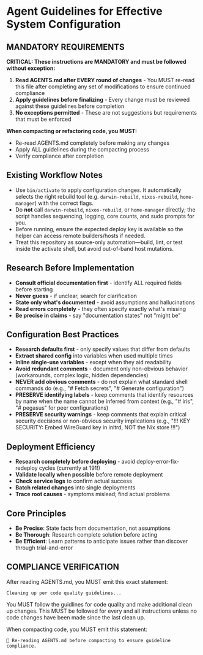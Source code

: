 # Agent Guidelines for Effective System Configuration

## **MANDATORY REQUIREMENTS**

**CRITICAL: These instructions are MANDATORY and must be followed without exception:**

1. **Read AGENTS.md after EVERY round of changes** - You MUST re-read this file after completing any set of modifications to ensure continued compliance
2. **Apply guidelines before finalizing** - Every change must be reviewed against these guidelines before completion
3. **No exceptions permitted** - These are not suggestions but requirements that must be enforced

**When compacting or refactoring code, you MUST:**

- Re-read AGENTS.md completely before making any changes
- Apply ALL guidelines during the compacting process
- Verify compliance after completion

## Existing Workflow Notes

- Use `bin/activate` to apply configuration changes. It automatically selects the right rebuild tool (e.g. `darwin-rebuild`, `nixos-rebuild`, `home-manager`) with the correct flags.
- Do **not** call `darwin-rebuild`, `nixos-rebuild`, or `home-manager` directly; the script handles sequencing, logging, core counts, and sudo prompts for you.
- Before running, ensure the expected deploy key is available so the helper can access remote builders/hosts if needed.
- Treat this repository as source-only automation—build, lint, or test inside the activate shell, but avoid out-of-band host mutations.

## Research Before Implementation

- **Consult official documentation first** - identify ALL required fields before starting
- **Never guess** - if unclear, search for clarification
- **State only what's documented** - avoid assumptions and hallucinations
- **Read errors completely** - they often specify exactly what's missing
- **Be precise in claims** - say "documentation states" not "might be"

## Configuration Best Practices

- **Research defaults first** - only specify values that differ from defaults
- **Extract shared config** into variables when used multiple times
- **Inline single-use variables** - except when they aid readability
- **Avoid redundant comments** - document only non-obvious behavior (workarounds, complex logic, hidden dependencies)
- **NEVER add obvious comments** - do not explain what standard shell commands do (e.g., "# Fetch secrets", "# Generate configuration")
- **PRESERVE identifying labels** - keep comments that identify resources by name when the name cannot be inferred from context (e.g., "# iris", "# pegasus" for peer configurations)
- **PRESERVE security warnings** - keep comments that explain critical security decisions or non-obvious security implications (e.g., "!!! KEY SECURITY: Embed WireGuard key in initrd, NOT the Nix store !!!")

## Deployment Efficiency

- **Research completely before deploying** - avoid deploy-error-fix-redeploy cycles (currently at 191!)
- **Validate locally when possible** before remote deployment
- **Check service logs** to confirm actual success
- **Batch related changes** into single deployments
- **Trace root causes** - symptoms mislead; find actual problems

## Core Principles

- **Be Precise**: State facts from documentation, not assumptions
- **Be Thorough**: Research complete solution before acting
- **Be Efficient**: Learn patterns to anticipate issues rather than discover through trial-and-error

## **COMPLIANCE VERIFICATION**

After reading AGENTS.md, you MUST emit this exact statement:

```
Cleaning up per code quality guidelines...
```

You MUST follow the guidlines for code quality and make additional clean up changes.
This MUST be followed for every and all instructions unless no code changes have been made since the last clean up.

When compacting code, you MUST emit this statement:

```
🔄 Re-reading AGENTS.md before compacting to ensure guideline compliance.
```
